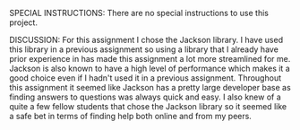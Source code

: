 SPECIAL INSTRUCTIONS:
    There are no special instructions to use this project.

DISCUSSION:
    For this assignment I chose the Jackson library. I have used this library in a previous assignment
    so using a library that I already have prior experience in has made this assignment a lot more
    streamlined for me. Jackson is also known to have a high level of performance which makes it a good
    choice even if I hadn't used it in a previous assignment. Throughout this assignment it seemed like
    Jackson has a pretty large developer base as finding answers to questions was always quick and easy.
    I also knew of a quite a few fellow students that chose the Jackson library so it seemed like a safe
    bet in terms of finding help both online and from my peers.